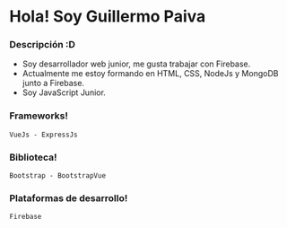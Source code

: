 # Hola! Soy Guillermo Paiva

### Descripción :D
- Soy desarrollador web junior, me gusta trabajar con Firebase.
- Actualmente me estoy formando en HTML, CSS, NodeJs y MongoDB junto a Firebase.
- Soy JavaScript Junior.

### Frameworks!
~~~
VueJs - ExpressJs
~~~

### Biblioteca!
~~~
Bootstrap - BootstrapVue
~~~

### Plataformas de desarrollo!
~~~
Firebase
~~~

<!--
**guillepaivag1605/guillepaivag1605** is a ✨ _special_ ✨ repository because its `README.md` (this file) appears on your GitHub profile.

Here are some ideas to get you started:

- 🔭 I’m currently working on ...
- 🌱 I’m currently learning ...
- 👯 I’m looking to collaborate on ...
- 🤔 I’m looking for help with ...
- 💬 Ask me about ...
- 📫 How to reach me: ...
- 😄 Pronouns: ...
- ⚡ Fun fact: ...
-->
